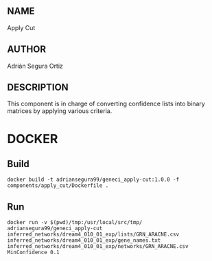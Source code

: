 ## NAME

Apply Cut

## AUTHOR

Adrián Segura Ortiz

## DESCRIPTION

This component is in charge of converting confidence lists into binary matrices by applying various criteria.

# DOCKER

## Build

```
docker build -t adriansegura99/geneci_apply-cut:1.0.0 -f components/apply_cut/Dockerfile .
```

## Run

```
docker run -v $(pwd)/tmp:/usr/local/src/tmp/ adriansegura99/geneci_apply-cut inferred_networks/dream4_010_01_exp/lists/GRN_ARACNE.csv inferred_networks/dream4_010_01_exp/gene_names.txt inferred_networks/dream4_010_01_exp/networks/GRN_ARACNE.csv MinConfidence 0.1
```
